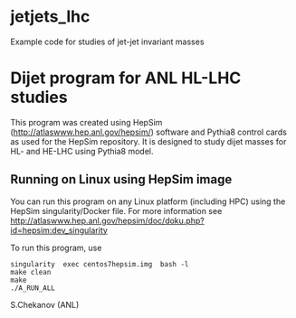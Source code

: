 # jetjets_lhc
Example code for studies of jet-jet invariant masses
# Dijet program for ANL HL-LHC studies 

This program was created using HepSim (http://atlaswww.hep.anl.gov/hepsim/)
software and Pythia8 control
cards as used for the HepSim repository.
It is designed to study dijet masses for HL- and HE-LHC using Pythia8 model.


## Running on Linux using HepSim image 

You can run this program on any Linux platform (including HPC)
using the HepSim singularity/Docker file.
For more information see http://atlaswww.hep.anl.gov/hepsim/doc/doku.php?id=hepsim:dev_singularity

To run this program, use

```
singularity  exec centos7hepsim.img  bash -l
make clean
make
./A_RUN_ALL
```


S.Chekanov (ANL)
